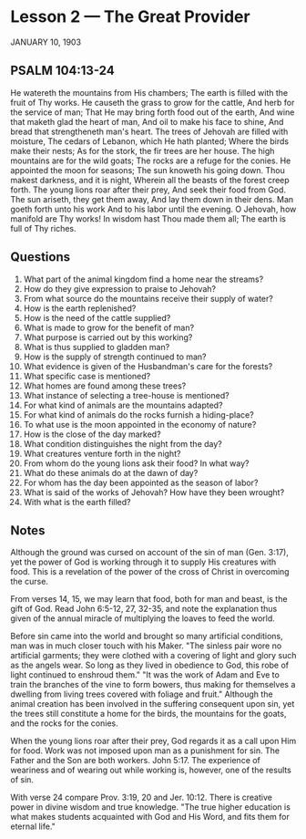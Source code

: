 # Lesson 2 — The Great Provider

JANUARY 10, 1903

## PSALM 104:13-24

He watereth the mountains from His chambers;
The earth is filled with the fruit of Thy works.
He causeth the grass to grow for the cattle,
And herb for the service of man;
That He may bring forth food out of the earth,
And wine that maketh glad the heart of man,
And oil to make his face to shine,
And bread that strengtheneth man's heart.
The trees of Jehovah are filled with moisture,
The cedars of Lebanon, which He hath planted;
Where the birds make their nests;
As for the stork, the fir trees are her house.
The high mountains are for the wild goats;
The rocks are a refuge for the conies.
He appointed the moon for seasons;
The sun knoweth his going down.
Thou makest darkness, and it is night,
Wherein all the beasts of the forest creep forth.
The young lions roar after their prey,
And seek their food from God.
The sun ariseth, they get them away,
And lay them down in their dens.
Man goeth forth unto his work
And to his labor until the evening.
O Jehovah, how manifold are Thy works!
In wisdom hast Thou made them all;
The earth is full of Thy riches.

## Questions

1. What part of the animal kingdom find a home near the streams?
2. How do they give expression to praise to Jehovah?
3. From what source do the mountains receive their supply of water?
4. How is the earth replenished?
5. How is the need of the cattle supplied?
6. What is made to grow for the benefit of man?
7. What purpose is carried out by this working?
8. What is thus supplied to gladden man?
9. How is the supply of strength continued to man?
10. What evidence is given of the Husbandman's care for the forests?
11. What specific case is mentioned?
12. What homes are found among these trees?
13. What instance of selecting a tree-house is mentioned?
14. For what kind of animals are the mountains adapted?
15. For what kind of animals do the rocks furnish a hiding-place?
16. To what use is the moon appointed in the economy of nature?
17. How is the close of the day marked?
18. What condition distinguishes the night from the day?
19. What creatures venture forth in the night?
20. From whom do the young lions ask their food? In what way?
21. What do these animals do at the dawn of day?
22. For whom has the day been appointed as the season of labor?
23. What is said of the works of Jehovah? How have they been wrought?
24. With what is the earth filled?

## Notes

Although the ground was cursed on account of the sin of man (Gen. 3:17), yet the power of God is working through it to supply His creatures with food. This is a revelation of the power of the cross of Christ in overcoming the curse.

From verses 14, 15, we may learn that food, both for man and beast, is the gift of God. Read John 6:5-12, 27, 32-35, and note the explanation thus given of the annual miracle of multiplying the loaves to feed the world.

Before sin came into the world and brought so many artificial conditions, man was in much closer touch with his Maker. "The sinless pair wore no artificial garments; they were clothed with a covering of light and glory such as the angels wear. So long as they lived in obedience to God, this robe of light continued to enshroud them." "It was the work of Adam and Eve to train the branches of the vine to form bowers, thus making for themselves a dwelling from living trees covered with foliage and fruit." Although the animal creation has been involved in the suffering consequent upon sin, yet the trees still constitute a home for the birds, the mountains for the goats, and the rocks for the conies.

When the young lions roar after their prey, God regards it as a call upon Him for food. Work was not imposed upon man as a punishment for sin. The Father and the Son are both workers. John 5:17. The experience of weariness and of wearing out while working is, however, one of the results of sin.

With verse 24 compare Prov. 3:19, 20 and Jer. 10:12. There is creative power in divine wisdom and true knowledge. "The true higher education is what makes students acquainted with God and His Word, and fits them for eternal life."